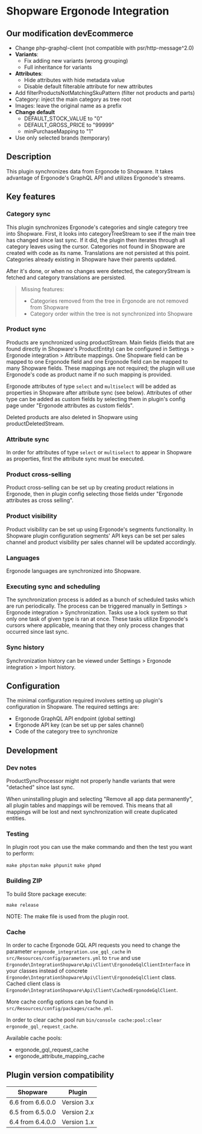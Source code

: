 # Shopware Ergonode Integration

## Our modification devEcommerce
- Change php-graphql-client (not compatible with psr/http-message^2.0)
- **Variants**:
  - Fix adding new variants (wrong grouping)
  - Full inheritance for variants
- **Attributes**:
  - Hide attributes with hide metadata value
  - Disable default filterable attribute for new attributes
- Add filterProductsNotMatchingSkuPattern (filter not products and parts)
- Category: inject the main category as tree root
- Images: leave the original name as a prefix
- **Change default**
  - DEFAULT_STOCK_VALUE to "0"
  - DEFAULT_GROSS_PRICE to "99999"
  - minPurchaseMapping to "1"
- Use only selected brands (temporary)

## Description

This plugin synchronizes data from Ergonode to Shopware. It takes advantage of Ergonode's GraphQL API and utilizes
Ergonode's streams.

## Key features

### Category sync

This plugin synchronizes Ergonode's categories and single category tree into Shopware. First, it looks into
categoryTreeStream to see if the main tree has changed since last sync. If it did, the plugin then iterates through
all category leaves using the cursor. Categories not found in Shopware are created with code as its name. Translations
are not persisted at this point. Categories already existing in Shopware have their parents updated.

After it's done, or when no changes were detected, the categoryStream is fetched and category translations are
persisted.

> Missing features:
> - Categories removed from the tree in Ergonode are not removed from Shopware
> - Category order within the tree is not synchronized into Shopware

### Product sync

Products are synchronized using productStream. Main fields (fields that are found directly in Shopware's ProductEntity)
can be configured in Settings > Ergonode integration > Attribute mappings. One Shopware field can be mapped to one
Ergonode field and one Ergonode field can be mapped to many Shopware fields. These mappings are not required; the plugin
will use Ergonode's code as product name if no such mapping is provided.

Ergonode attributes of type `select` and `multiselect` will be added as properties in Shopware after attribute sync
(see below). Attributes of other type can be added as custom fields by selecting them in plugin's config page under
"Ergonode attributes as custom fields".

Deleted products are also deleted in Shopware using productDeletedStream.

### Attribute sync

In order for attributes of type `select` or `multiselect` to appear in Shopware as properties, first the attribute sync
must be executed.

### Product cross-selling

Product cross-selling can be set up by creating product relations in Ergonode, then in plugin config selecting those
fields under "Ergonode attributes as cross selling".

### Product visibility

Product visibility can be set up using Ergonode's segments functionality. In Shopware plugin configuration segments'
API keys can be set per sales channel and product visibility per sales channel will be updated accordingly.

### Languages

Ergonode languages are synchronized into Shopware.

### Executing sync and scheduling

The synchronization process is added as a bunch of scheduled tasks which are run periodically. The process can be
triggered manually in Settings > Ergonode integration > Synchronization. Tasks use a lock system so that only one task
of given type is ran at once. These tasks utilize Ergonode's cursors where applicable, meaning that they only process
changes that occurred since last sync.

### Sync history

Synchronization history can be viewed under Settings > Ergonode integration > Import history.

## Configuration

The minimal configuration required involves setting up plugin's configuration in Shopware. The required settings are:

- Ergonode GraphQL API endpoint (global setting)
- Ergonode API key (can be set up per sales channel)
- Code of the category tree to synchronize

## Development

### Dev notes

ProductSyncProcessor might not properly handle variants that were "detached" since last sync.

When uninstalling plugin and selecting "Remove all app data permanently", all plugin tables and mappings will be
removed. This means that all mappings will be lost and next synchronization will create duplicated entities.

### Testing

In plugin root you can use the make commando and then the test you want to perform:

`make phpstan`
`make phpunit`
`make phpmd`

### Building ZIP

To build Store package execute:

`make release`

NOTE: The make file is used from the plugin root.

### Cache

In order to cache Ergonode GQL API requests you need to change the parameter `ergonode_integration.use_gql_cache`
in `src/Resources/config/parameters.yml` to `true` and
use `Ergonode\IntegrationShopware\Api\Client\ErgonodeGqlClientInterface` in your
classes instead of concrete `Ergonode\IntegrationShopware\Api\Client\ErgonodeGqlClient` class. Cached client class is
`Ergonode\IntegrationShopware\Api\Client\CachedErgonodeGqlClient`.

More cache config options can be found in
`src/Resources/config/packages/cache.yml`.

In order to clear cache pool run `bin/console cache:pool:clear ergonode_gql_request_cache`.

Available cache pools:
- ergonode_gql_request_cache
- ergonode_attribute_mapping_cache

## Plugin version compatibility
| Shopware         | Plugin      |
|------------------|-------------|
| 6.6 from 6.6.0.0 | Version 3.x |
| 6.5 from 6.5.0.0 | Version 2.x  |
| 6.4 from 6.4.0.0 | Version 1.x  |
